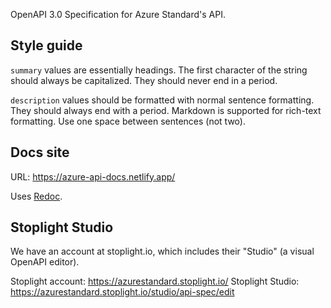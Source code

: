OpenAPI 3.0 Specification for Azure Standard's API.

## Style guide

`summary` values are essentially headings. The first character of the string should always be capitalized. They should never end in a period.

`description` values should be formatted with normal sentence formatting. They should always end with a period. Markdown is supported for rich-text formatting. Use one space between sentences (not two).

## Docs site

URL: https://azure-api-docs.netlify.app/

Uses [Redoc](https://github.com/Redocly/redoc).

## Stoplight Studio

We have an account at stoplight.io, which includes their "Studio" (a visual OpenAPI editor).

Stoplight account: https://azurestandard.stoplight.io/
Stoplight Studio: https://azurestandard.stoplight.io/studio/api-spec/edit

